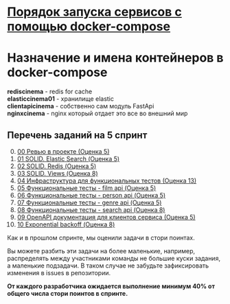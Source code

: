 # [Порядок запуска сервисов с помощью docker-compose](docker_service.md)

# Назначение и имена контейнеров в docker-compose
**rediscinema** - redis for cache  
**elasticcinema01** - хранилище elastic  
**clientapicinema** - собственно сам модуль FastApi  
**nginxcinema** - nginx который отдает это все во внешний мир  

## Перечень заданий на 5 спринт
0. [00 Ревью в проекте (Оценка 5)](./tasks/00_review.md)
1. [01 SOLID. Elastic Search (Оценка 5)](./tasks/01_SOLID_ES.md)
2. [02 SOLID. Redis (Оценка 5)](./tasks/02_SOLID_redis.md)
3. [03 SOLID. Views (Оценка 8)](./tasks/03_SOLID_views.md)
4. [04 Инфраструктура для функциональных тестов (Оценка 13)](./tasks/04_functional_test_infra.md)
5. [05 Функциональные тесты - film api (Оценка 5)](./tasks/05_functional_test_film.md)
6. [06 Функциональные тесты - person api (Оценка 5)](./tasks/06_functional_test_person.md)
7. [07 Функциональные тесты - genre api (Оценка 5)](./tasks/07_functional_test_genre.md)
8. [08 Функциональные тесты - search api (Оценка 8)](./tasks/08_functional_test_search.md)
9. [09 OpenAPI документация для клиентов сервиса (Оценка 5)](./tasks/09_openapi.md)
10. [10 Exponential backoff (Оценка 8)](./tasks/10_backoff.md)

Как и в прошлом спринте, мы оценили задачи в стори поинтах.

Вы можете разбить эти задачи на более маленькие, например, распределять между участниками команды не большие куски задания, а маленькие подзадачи. В таком случае не забудьте зафиксировать изменения в issues в репозитории.

**От каждого разработчика ожидается выполнение минимум 40% от общего числа стори поинтов в спринте.**
